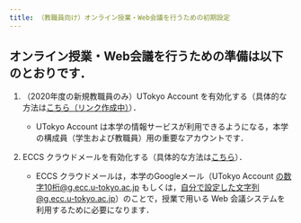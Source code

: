 ```yaml
---
title: （教職員向け）オンライン授業・Web会議を行うための初期設定
---
```


オンライン授業・Web会議を行うための準備は以下のとおりです．
---------------------------

  1. （2020年度の新規教職員のみ）UTokyo Account を有効化する（具体的な方法は<a href="" target="_blank">こちら（リンク作成中）</a>）．  
     * UTokyo Account は本学の情報サービスが利用できるようになる，本学の構成員（学生および教職員）用の重要なアカウントです． 
	 
	 
  1. ECCS クラウドメールを有効化する（具体的な方法は<a href="https://hwb.ecc.u-tokyo.ac.jp/wp/literacy/email/initialize/" target="_blank">こちら</a>）．  
     * ECCS クラウドメールは，本学のGoogleメール（UTokyo Account の数字10桁@g.ecc.u-tokyo.ac.jp もしくは，自分で設定した文字列@g.ecc.u-tokyo.ac.jp）のことで，授業で用いる Web 会議システムを利用するために必要になります．  
  
    
